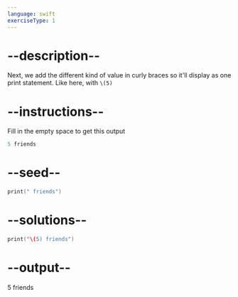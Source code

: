 ```yaml
---
language: swift
exerciseType: 1
---
```


# --description--

Next, we add the different kind of value in curly braces so it'll display as one print statement. Like here, with `\(5)`

# --instructions--

Fill in the empty space to get this output
```swift
5 friends
```

# --seed--

```swift
print(" friends")
```

# --solutions--

```swift
print("\(5) friends")
```

# --output--

5 friends
